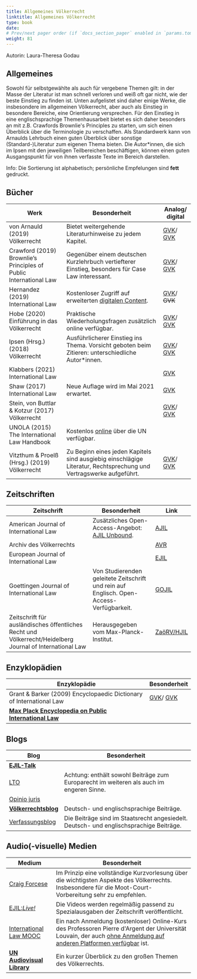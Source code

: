 ```yaml
---
title: Allgemeines Völkerrecht
linktitle: Allgemeines Völkerrecht
type: book
date: 
# Prev/next pager order (if `docs_section_pager` enabled in `params.toml`)
weight: 81
---
```

Autorin: Laura-Theresa Godau

## Allgemeines

Sowohl für selbstgewählte als auch für vergebene Themen gilt: in der Masse der Literatur ist man schnell verloren und weiß oft gar nicht, wie der beste Einstieg zu finden ist. Unten aufgelistet sind daher einige Werke, die insbesondere im allgemeinen Völkerrecht, aber auch als Einstieg in besondere Bereiche, eine Orientierung versprechen. Für den Einstieg in eine englischsprachige Themenhausarbeit bietet es sich daher besonders an mit z.B. Crawfords Brownlie's Principles zu starten, um sich einen Überblick über die Terminologie zu verschaffen. Als Standardwerk kann von Arnaulds Lehrbuch einen guten Überblick über sonstige (Standard-)Literatur zum eigenen Thema bieten. Die Autor*innen, die sich im Ipsen mit den jeweiligen Teilbereichen beschäftigen, können einen guten Ausgangspunkt für von ihnen verfasste Texte im Bereich darstellen.

Info: Die Sortierung ist alphabetisch; persönliche Empfelungen sind **fett** gedruckt.

## Bücher

|Werk|Besonderheit|Analog/ digital|
|-|-|-|
|von Arnauld (2019) Völkerrecht|Bietet weitergehende Literaturhinweise zu jedem Kapitel.|[GVK]()/ [GVK]()|
|Crawford (2019) Brownlie’s Principles of Public International Law|Gegenüber einem deutschen Kurzlehrbuch vertiefterer Einstieg, besonders für Case Law interessant.|[GVK]()/ [GVK]()|
|Hernandez (2019) International Law| Kostenloser Zugriff auf erweiterten [digitalen Content](https://learninglink.oup.com/access/hernandez-resources#tag_all-chapters).| [GVK](https://kxp.k10plus.de/DB=2.1/PPNSET?PPN=1067519181)/ ~~GVK~~|
|Hobe (2020) Einführung in das Völkerrecht|Praktische Wiederholungsfragen zusätzlich online verfügbar.|[GVK](https://kxp.k10plus.de/DB=2.1/PPNSET?PPN=1686112904)/ [GVK](https://kxp.k10plus.de/DB=2.1/PPNSET?PPN=1698357508)|
|Ipsen (Hrsg.) (2018) Völkerrecht|Ausführlicherer Einstieg ins Thema. Vorsicht geboten beim Zitieren: unterschiedliche Autor*innen.| [GVK](https://kxp.k10plus.de/DB=2.1/PPNSET?PPN=896763765)/ [GVK](https://kxp.k10plus.de/DB=2.1/PPNSET?PPN=1684385296)|
|Klabbers (2021) International Law || [GVK](https://kxp.k10plus.de/DB=2.1/PPNSET?PPN=173428594X)|
|Shaw (2017) International Law|Neue Auflage wird im Mai 2021 erwartet.|[GVK](https://kxp.k10plus.de/DB=2.1/PPNSET?PPN=889695296)|
|Stein, von Buttlar & Kotzur (2017) Völkerrecht|| [GVK](https://kxp.k10plus.de/DB=2.1/PPNSET?PPN=864021410)/ [GVK](https://kxp.k10plus.de/DB=2.1/PPNSET?PPN=896763765)|
|UNOLA (2015) The International Law Handbook|Kostenlos [online](https://legal.un.org/avl/handbook.html) über die UN verfügbar.|
|Vitzthum & Proelß (Hrsg.) (2019) Völkerrecht|Zu Beginn eines jeden Kapitels sind ausgiebig einschlägige Literatur, Rechtsprechung und Vertragswerke aufgeführt.| [GVK](https://kxp.k10plus.de/DB=2.1/PPNSET?PPN=1049167104)/ [GVK](https://kxp.k10plus.de/DB=2.1/PPNSET?PPN=1678596124)|

## Zeitschriften

|Zeitschrift|Besonderheit|Link|
|-|-|-|
|American Journal of International Law|Zusätzliches Open-Access-Angebot: [AJIL Unbound](https://www.cambridge.org/core/journals/american-journal-of-international-law/information/ajil-unbound-open-access-information).|[AJIL](https://www.cambridge.org/core/journals/american-journal-of-international-law)|
|Archiv des Völkerrechts||[AVR](https://www.mohrsiebeck.com/zeitschrift/archiv-des-voelkerrechts-avr)|
|European Journal of International Law||[EJIL](http://www.ejil.org/)|
|Goettingen Journal of International Law|Von Studierenden geleitete Zeitschrift und rein auf Englisch. Open-Access-Verfügbarkeit.|[GOJIL](https://www.gojil.eu/)
|Zeitschrift für ausländisches öffentliches Recht und Völkerrecht/Heidelberg Journal of International Law|Herausgegeben vom Max-Planck-Institut.|[ZaöRV/HJIL](https://www.zaoerv.de/)

## Enzyklopädien

|Enzyklopädie|Besonderheit|
|-|-|
|Grant & Barker (2009) Encyclopaedic Dictionary of International Law| [GVK]()/ [GVK]()|
|[**Max Plack Encyclopedia on Public International Law**](https://opil.ouplaw.com/home/mpil)|

## Blogs

|Blog|Besonderheit|
|-|-|
|[**EJIL-Talk**](https://www.ejiltalk.org/)|
|[LTO](https://www.lto.de/rechtsgebiete/europarecht-voelkerrecht/)|Achtung: enthält sowohl Beiträge zum Europarecht im weiteren als auch im engeren Sinne.|
|[Opinio juris](http://opiniojuris.org/)|
|[**Völkerrechtsblog**](https://voelkerrechtsblog.org/de/)| Deutsch- und englischsprachige Beiträge.|
|[Verfassungsblog](https://verfassungsblog.de/)|Die Beiträge sind im Staatsrecht angesiedelt. Deutsch- und englischsprachige Beiträge.|

## Audio(-visuelle) Medien

|Medium|Besonderheit|
|-|-|
[Craig Forcese](https://www.craigforcese.com/podcasts)|Im Prinzip eine vollständige Kurzvorlesung über die wichtigsten Aspekte des Völkerrechts. Insbesondere für die Moot-Court-Vorbereitung sehr zu empfehlen.
|[EJIL:*Live!*](http://ejil.org/live.php)|Die Videos werden regelmäßig passend zu Spezialausgaben der Zeitschrift veröffentlicht.|
|[International Law MOOC](https://www.edx.org/course/international-law)|Ein nach Anmeldung (kostenloser) Online-Kurs des Professoren Pierre d'Argent der Universität Louvain, der auch [ohne Anmeldung auf anderen Platformen verfügbar](https://www.youtube.com/channel/UCGasG4aiJ2_8ar-EXGHI1kQ/about?disable_polymer=1) ist.
|[**UN Audiovisual Library**](https://legal.un.org/avl/intro/introduction.html?tab=2)|Ein kurzer Überblick zu den großen Themen des Völkerrechts.|